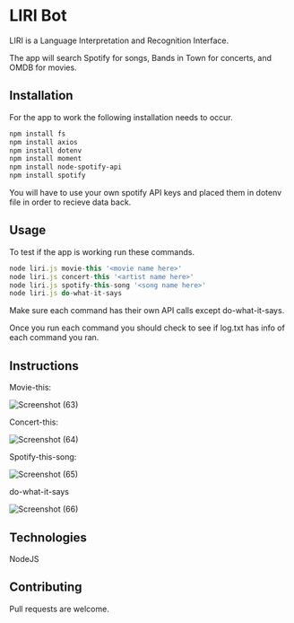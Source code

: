 # LIRI Bot

LIRI is a Language Interpretation and Recognition Interface. 

The app will search Spotify for songs, Bands in Town for concerts, and OMDB for movies.

## Installation

For the app to work the following installation needs to occur.

```bash
npm install fs
npm install axios
npm install dotenv
npm install moment
npm install node-spotify-api
npm install spotify
```
You will have to use your own spotify API keys and placed them in dotenv file in order to recieve data back.

## Usage

To test if the app is working run these commands.

```JavaScript
node liri.js movie-this '<movie name here>'
node liri.js concert-this '<artist name here>'
node liri.js spotify-this-song '<song name here>'
node liri.js do-what-it-says
```

Make sure each command has their own API calls except do-what-it-says.

Once you run each command you should check to see if log.txt has info of each command you ran.

## Instructions

Movie-this:

![Screenshot (63)](https://user-images.githubusercontent.com/52462582/69369389-fe8d6480-0c69-11ea-9b06-8c0c5a10795c.png)

Concert-this:

![Screenshot (64)](https://user-images.githubusercontent.com/52462582/69369411-06e59f80-0c6a-11ea-8dbd-f8cc035e1a0f.png)

Spotify-this-song:

![Screenshot (65)](https://user-images.githubusercontent.com/52462582/69369415-0baa5380-0c6a-11ea-8b71-cf939fe9e668.png)

do-what-it-says

![Screenshot (66)](https://user-images.githubusercontent.com/52462582/69369436-106f0780-0c6a-11ea-9eab-1014fbe047c4.png)


## Technologies

NodeJS

## Contributing
Pull requests are welcome.
